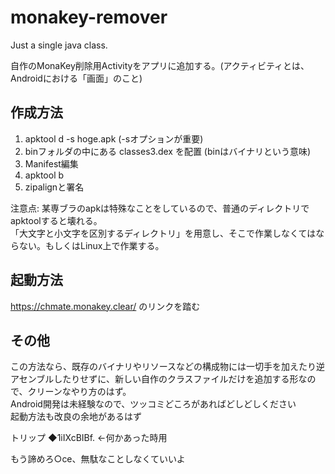 # monakey-remover
Just a single java class.

自作のMonaKey削除用Activityをアプリに追加する。(アクティビティとは、Androidにおける「画面」のこと)
## 作成方法
1. apktool d -s hoge.apk (-sオプションが重要)
1. binフォルダの中にある classes3.dex を配置 (binはバイナリという意味)
1. Manifest編集
1. apktool b
1. zipalignと署名

注意点: 某専ブラのapkは特殊なことをしているので、普通のディレクトリでapktoolすると壊れる。  
「大文字と小文字を区別するディレクトリ」を用意し、そこで作業しなくてはならない。もしくはLinux上で作業する。
## 起動方法
https://chmate.monakey.clear/ のリンクを踏む
## その他
この方法なら、既存のバイナリやリソースなどの構成物には一切手を加えたり逆アセンブルしたりせずに、新しい自作のクラスファイルだけを追加する形なので、クリーンなやり方のはず。  
Android開発は未経験なので、ツッコミどころがあればどしどしください  
起動方法も改良の余地があるはず

トリップ ◆1iIXcBIBf. ←何かあった時用

もう諦めろ○ce、無駄なことしなくていいよ
